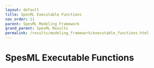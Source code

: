 ```yaml
---
layout: default
title: SpesML Executable Functions
nav_order: 11
parent: SpesML Modeling Framework
grand_parent: SpesML Results
permalink: /results/modeling_framework/executable_functions.html
---
```

# SpesML Executable Functions

